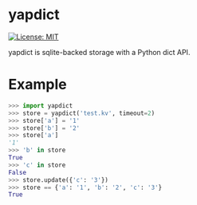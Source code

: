 # yapdict

[![License: MIT](https://img.shields.io/badge/License-MIT-yellow.svg)](https://opensource.org/licenses/MIT)

yapdict is sqlite-backed storage with a Python dict API.

# Example

```python
>>> import yapdict
>>> store = yapdict('test.kv', timeout=2)
>>> store['a'] = '1'
>>> store['b'] = '2'
>>> store['a']
'1'
>>> 'b' in store
True
>>> 'c' in store
False
>>> store.update({'c': '3'})
>>> store == {'a': '1', 'b': '2', 'c': '3'}
True
```